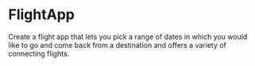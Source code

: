 # FlightApp
Create a flight app that lets you pick a range of dates in which you would like to go and come back from a destination and offers a variety of connecting flights.
